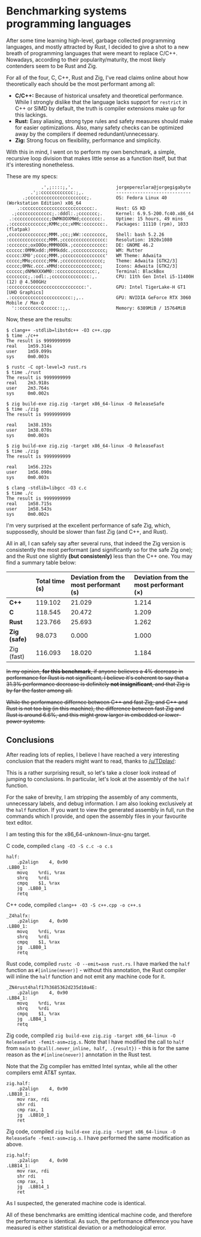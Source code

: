 # Benchmarking systems programming languages

After some time learning high-level, garbage collected programming languages, and mostly attracted by Rust, I decided to give a shot to a new breath of programming languages that were meant to replace C/C++. Nowadays, according to their popularity/maturity, the most likely contenders seem to be Rust and Zig.

For all of the four, C, C++, Rust and Zig, I've read claims online about how theoretically each should be the most performant among all:

* **C/C++:** Because of historical unsafety and theoretical performance. While I strongly dislike that the language lacks support for `restrict` in C++ or SIMD by default, the truth is compiler extensions make up for this lackings.
* **Rust:** Easy aliasing, strong type rules and safety measures should make for easier optimizations. Also, many safety checks can be optimized away by the compilers if deemed redundant/unnecessary.
* **Zig:** Strong focus on flexibility, performance and simplicity.

With this in mind, I went on to perform my own benchmark, a simple, recursive loop division that makes little sense as a function itself, but that it's interesting nonetheless.

These are my specs:

```
             .',;::::;,'.                jorgeperezlara@jorgegigabyte 
         .';:cccccccccccc:;,.            ---------------------------- 
      .;cccccccccccccccccccccc;.         OS: Fedora Linux 40 (Workstation Edition) x86_64 
    .:cccccccccccccccccccccccccc:.       Host: G5 KD 
  .;ccccccccccccc;.:dddl:.;ccccccc;.     Kernel: 6.9.5-200.fc40.x86_64 
 .:ccccccccccccc;OWMKOOXMWd;ccccccc:.    Uptime: 15 hours, 49 mins 
.:ccccccccccccc;KMMc;cc;xMMc:ccccccc:.   Packages: 11110 (rpm), 1033 (flatpak) 
,cccccccccccccc;MMM.;cc;;WW::cccccccc,   Shell: bash 5.2.26 
:cccccccccccccc;MMM.;cccccccccccccccc:   Resolution: 1920x1080 
:ccccccc;oxOOOo;MMM0OOk.;cccccccccccc:   DE: GNOME 46.2 
cccccc:0MMKxdd:;MMMkddc.;cccccccccccc;   WM: Mutter 
ccccc:XM0';cccc;MMM.;cccccccccccccccc'   WM Theme: Adwaita 
ccccc;MMo;ccccc;MMW.;ccccccccccccccc;    Theme: Adwaita [GTK2/3] 
ccccc;0MNc.ccc.xMMd:ccccccccccccccc;     Icons: Adwaita [GTK2/3] 
cccccc;dNMWXXXWM0::cccccccccccccc:,      Terminal: BlackBox 
cccccccc;.:odl:.;cccccccccccccc:,.       CPU: 11th Gen Intel i5-11400H (12) @ 4.500GHz 
:cccccccccccccccccccccccccccc:'.         GPU: Intel TigerLake-H GT1 [UHD Graphics] 
.:cccccccccccccccccccccc:;,..            GPU: NVIDIA GeForce RTX 3060 Mobile / Max-Q 
  '::cccccccccccccc::;,.                 Memory: 6389MiB / 15764MiB 
```

Now, these are the results:

```
$ clang++ -stdlib=libstdc++ -O3 c++.cpp
$ time ./c++ 
The result is 9999999999
real    1m59.314s
user    1m59.099s
sys     0m0.003s
```

```
$ rustc -C opt-level=3 rust.rs
$ time ./rust
The result is 9999999999
real    2m3.918s
user    2m3.764s
sys     0m0.002s
```

```
$ zig build-exe zig.zig -target x86_64-linux -O ReleaseSafe
$ time ./zig
The result is 9999999999

real    1m38.193s
user    1m38.070s
sys     0m0.003s
```

```
$ zig build-exe zig.zig -target x86_64-linux -O ReleaseFast
$ time ./zig
The result is 9999999999

real    1m56.232s
user    1m56.090s
sys     0m0.003s
```

```
$ clang -stdlib=libgcc -O3 c.c
$ time ./c
The result is 9999999999
real    1m58.715s
user    1m58.543s
sys     0m0.002s
```

I'm very surprised at the excellent performance of safe Zig, which, suppossedly, should be slower than fast Zig (and C++, and Rust).

All in all, I can safely say after several runs, that indeed the Zig version is consistently the most performant (and significantly so for the safe Zig one); and the Rust one slightly **(but consistenly)** less than the C++ one. You may find a summary table below:

|                      | Total time (s) | Deviation from the most performant (s) | Deviation from the most performant (×) |
| :------------------- | :------------- | :------------------------------------- | :-------------------------------------- |
| **C++**        | 119.102        | 21.029                                 | 1.214                                   |
| **C**          | 118.545        | 20.472                                 | 1.209                                   |
| **Rust**       | 123.766        | 25.693                                 | 1.262                                   |
| **Zig (safe)** | 98.073         | 0.000                                  | 1.000                                   |
| Zig (fast)           | 116.093        | 18.020                                 | 1.184                                   |

~~In my opinion, **for this benchmark**, if anyone believes a 4% decrease in performance for Rust is not significant, I believe it's coherent to say that a 31.3% performance decrease is definitely **not insignificant**, and that Zig is by far the faster among all.~~

~~While the performance differnce between C++ and fast Zig; and C++ and Rust is not too big (in this machine), the difference between fast Zig and Rust is around 6.6%, and this might grow larger in embedded or lower-power systems.~~

## Conclusions

After reading lots of replies, I believe I have reached a very interesting conclusion that the readers might want to read, thanks to [/u/TDplay/](https://www.reddit.com/r/programming/comments/1dqyarh/comment/laux15o/?utm_source=share&utm_medium=web3x&utm_name=web3xcss&utm_term=1&utm_content=share_button):

This is a rather surprising result, so let's take a closer look instead of jumping to conclusions. In particular, let's look at the assembly of the `half` function.

For the sake of brevity, I am stripping the assembly of any comments, unnecessary labels, and debug information. I am also looking
exclusively at the `half` function. If you want to view the generated assembly in full, run the commands which I provide, and open
the assembly files in your favourite text editor.

I am testing this for the x86_64-unknown-linux-gnu target.

C code, compiled `clang -O3 -S c.c -o c.s`

```
half:
	.p2align	4, 0x90
.LBB0_1:
	movq	%rdi, %rax
	shrq	%rdi
	cmpq	$1, %rax
	jg	.LBB0_1
	retq
```

 C++ code, compiled `clang++ -O3 -S c++.cpp -o c++.s`

```
_Z4halfx:
	.p2align	4, 0x90
.LBB0_1:
	movq	%rdi, %rax
	shrq	%rdi
	cmpq	$1, %rax
	jg	.LBB0_1
	retq
```

Rust code, compiled `rustc -O --emit=asm rust.rs`. I have marked the `half` function as `#[inline(never)]` - without this annotation, the Rust compiler will inline the `half` function and not emit any machine code for it.

```
_ZN4rust4half17h3685362d235d10a4E:
	.p2align	4, 0x90
.LBB4_1:
	movq	%rdi, %rax
	shrq	%rdi
	cmpq	$1, %rax
	jg	.LBB4_1
	retq
```

Zig code, compiled `zig build-exe zig.zig -target x86_64-linux -O ReleaseFast -femit-asm=zig.s`. Note that I have modified the call to `half` from `main` to `@call(.never_inline, half, .{result})`  - this is for the same reason as the `#[inline(never)]` annotation in the Rust test.

Note that the Zig compiler has emitted Intel syntax, while all the other compilers emit AT&T syntax.

```
zig.half:
	.p2align	4, 0x90
.LBB10_1:
	mov	rax, rdi
	shr	rdi
	cmp	rax, 1
	jg	.LBB10_1
	ret
```

Zig code, compiled `zig build-exe zig.zig -target x86_64-linux -O ReleaseSafe -femit-asm=zig.s`. I have performed the same modification as above.

```
zig.half:
	.p2align	4, 0x90
.LBB14_1:
	mov	rax, rdi
	shr	rdi
	cmp	rax, 1
	jg	.LBB14_1
	ret
```

As I suspected, the generated machine code is identical.

All of these benchmarks are emitting identical machine code, and therefore the performance is identical. As such, the performance difference you have measured is either statistical deviation or a methodological error.
